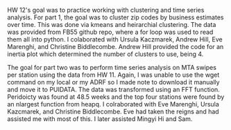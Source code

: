 HW 12's goal was to practice working with clustering and time series analysis. For part 1, the goal was to cluster zip codes by business 
estimates over time. This was done via kmeans and heirarchial clustering. The data was provided from FB55 github repo, where a for loop was
used to read them all into python. I colaborated with Ursula Kaczmarek, Andrew Hill, Eve Marenghi, and Christine Biddlecombe. Andrew Hill
provided the code for an inertia plot which determined the number of clusters to use, being 4. 

The goal for part two was to perform time series analysis on MTA swipes per station using the data from HW 11. Again, I was unable to use 
the wget command on my local or my ADRF so I made note to download it manually and move it to PUIDATA. The data was transformed using an 
FFT function. Peridoicty was found at 48.5 weeks and the top four stations were found by an nlargest function from heapq. I colraborated 
with Eve Marenghi, Ursula Kazcmarek, and Christine Biddlecombe. Eve had taken the reigns and had assisted me with most of this. I later 
assisted Mingyi Hi and Sam. 
